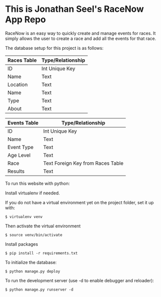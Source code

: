 # This is Jonathan Seel's RaceNow App Repo
RaceNow is an easy way to quickly create and manage events for races.
It simply allows the user to create a race and add all the events for that race.

The database setup for this project is as follows:

Races Table | Type/Relationship
------------ | -------------
ID | Int Unique Key
Name | Text
Location | Text
Name | Text
Type | Text
About | Text

Events Table | Type/Relationship
------------ | -------------
ID | Int Unique Key
Name | Text
Event Type | Text
Age Level | Text
Race | Text Foreign Key from Races Table
Results | Text


To run this website with python:

Install virtualenv if needed.

If you do not have a virtual environment yet on the project folder, set it up with:

    $ virtualenv venv

Then activate the virtual environment

    $ source venv/bin/activate

Install packages

    $ pip install -r requirements.txt

To initialize the database:

    $ python manage.py deploy

To run the development server (use -d to enable debugger and reloader):

    $ python manage.py runserver -d
